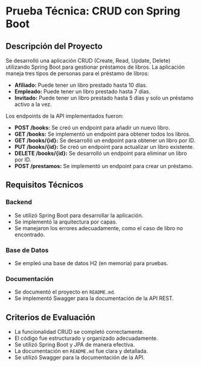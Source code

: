# Prueba Técnica: CRUD con Spring Boot

## Descripción del Proyecto

Se desarrolló una aplicación CRUD (Create, Read, Update, Delete) utilizando Spring Boot para gestionar préstamos de libros. La aplicación maneja tres tipos de personas para el préstamo de libros:

- **Afiliado:** Puede tener un libro prestado hasta 10 días.
- **Empleado:** Puede tener un libro prestado hasta 7 días.
- **Invitado:** Puede tener un libro prestado hasta 5 días y solo un préstamo activo a la vez.

Los endpoints de la API implementados fueron:

- **POST /books:** Se creó un endpoint para añadir un nuevo libro.
- **GET /books:** Se implementó un endpoint para obtener todos los libros.
- **GET /books/{id}:** Se desarrolló un endpoint para obtener un libro por ID.
- **PUT /books/{id}:** Se creó un endpoint para actualizar un libro existente.
- **DELETE /books/{id}:** Se desarrolló un endpoint para eliminar un libro por ID.
- **POST /prestamos:** Se implementó un endpoint para crear un préstamo.

## Requisitos Técnicos

### Backend
- Se utilizó Spring Boot para desarrollar la aplicación.
- Se implementó la arquitectura por capas.
- Se manejaron los errores adecuadamente, como el caso de libro no encontrado.

### Base de Datos
- Se empleó una base de datos H2 (en memoria) para pruebas.

### Documentación
- Se documentó el proyecto en `README.md`.
- Se implementó Swagger para la documentación de la API REST.

## Criterios de Evaluación

- La funcionalidad CRUD se completó correctamente.
- El código fue estructurado y organizado adecuadamente.
- Se utilizó Spring Boot y JPA de manera efectiva.
- La documentación en `README.md` fue clara y detallada.
- Se utilizó Swagger para la documentación de la API.